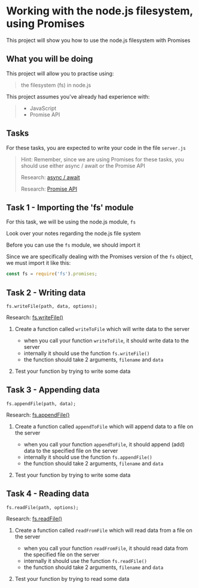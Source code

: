 # Working with the node.js filesystem, using Promises

This project will show you how to use the node.js filesystem with Promises

## What you will be doing

This project will allow you to practise using:

> the filesystem (fs) in node.js

This project assumes you've already had experience with:

> - JavaScript
> - Promise API

## Tasks

For these tasks, you are expected to write your code in the file `server.js`

> Hint: Remember, since we are using Promises for these tasks, you should use either async / await or the Promise API
>
> Research: [async / await](https://developer.mozilla.org/en-US/docs/Learn/JavaScript/Asynchronous/Async_await)
>
> Research: [Promise API](https://developer.mozilla.org/en-US/docs/Web/JavaScript/Reference/Global_Objects/Promise)

## Task 1 - Importing the 'fs' module

For this task, we will be using the node.js module, `fs`

Look over your notes regarding the node.js file system

Before you can use the `fs` module, we should import it

Since we are specifically dealing with the Promises version of the `fs` object, we must import it like this:

```js
const fs = require('fs').promises;
```

## Task 2 - Writing data

```
fs.writeFile(path, data, options);
```
Research: [fs.writeFile()](https://www.geeksforgeeks.org/node-js-fspromises-writefile-method/)

1. Create a function called `writeToFile` which will write data to the server

   - when you call your function `writeToFile`, it should write data to the server
   - internally it should use the function `fs.writeFile()`
   - the function should take 2 arguments, `filename` and `data`
   
2. Test your function by trying to write some data

## Task 3 - Appending data

```
fs.appendFile(path, data);
```
Research: [fs.appendFile()](https://www.geeksforgeeks.org/node-js-fs-promises-appendfile-method/)

1. Create a function called `appendToFile` which will append data to a file on the server

   - when you call your function `appendToFile`, it should append (add) data to the specified file on the server
   - internally it should use the function `fs.appendFile()`
   - the function should take 2 arguments, `filename` and `data`
   
2. Test your function by trying to write some data

## Task 4 - Reading data

```
fs.readFile(path, options);
```
Research: [fs.readFile()](https://www.geeksforgeeks.org/node-js-fspromises-readfile-method/?ref=lbp)

1. Create a function called `readFromFile` which will read data from a file on the server

   - when you call your function `readFromFile`, it should read data from the specified file on the server
   - internally it should use the function `fs.readFile()`
   - the function should take 2 arguments, `filename` and `data`

2. Test your function by trying to read some data
